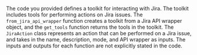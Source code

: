 The code you provided defines a toolkit for interacting with Jira. The toolkit includes tools for performing actions on Jira issues. The `from_jira_api_wrapper` function creates a toolkit from a Jira API wrapper object, and the `get_tools` function returns the tools in the toolkit. The `JiraAction` class represents an action that can be performed on a Jira issue, and takes in the name, description, mode, and API wrapper as inputs. The inputs and outputs for each function are not explicitly stated in the code.

